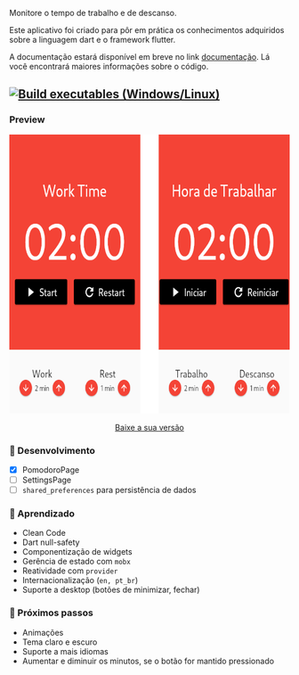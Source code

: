 Monitore o tempo de trabalho e de descanso.

Este aplicativo foi criado para pôr em prática os conhecimentos adquiridos sobre a linguagem dart e o framework flutter.

A documentação estará disponível em breve no link [documentação](https://andremeireles.github.io/pomodoro/doc/api/index.html). Lá você encontrará maiores informações sobre o código.

[![Build executables (Windows/Linux)](https://github.com/andremeireles/pomodoro/actions/workflows/ci.yml/badge.svg)](https://github.com/andremeireles/pomodoro/actions/workflows/ci.yml)
---

### Preview

<p align="center">
  <img height="500" src="assets/readme/pomodoroPage.png" alt="PomodoroPage">
</p>

<p align="center">
<a href="https://github.com/andremeireles/pomodoro/releases/latest/">Baixe a sua versão</a>
</p>

### 💬 Desenvolvimento

- [x] PomodoroPage
- [ ] SettingsPage
- [ ] `shared_preferences` para persistência de dados

### 🔭 Aprendizado

- Clean Code
- Dart null-safety
- Componentização de widgets
- Gerência de estado com `mobx`
- Reatividade com `provider`
- Internacionalização (`en, pt_br`)
- Suporte a desktop (botões de minimizar, fechar)

### 🌱 Próximos passos

- Animações
- Tema claro e escuro
- Suporte a mais idiomas
- Aumentar e diminuir os minutos, se o botão for mantido pressionado
